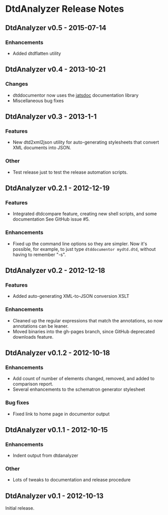 # DtdAnalyzer Release Notes

## DtdAnalyzer v0.5 - 2015-07-14

### Enhancements

* Added dtdflatten utility



## DtdAnalyzer v0.4 - 2013-10-21

### Changes

* dtddocumentor now uses the [jatsdoc](https://github.com/Klortho/jatsdoc)
  documentation library
* Miscellaneous bug fixes

## DtdAnalyzer v0.3 - 2013-1-1

### Features

* New dtd2xml2json utility for auto-generating stylesheets that convert
  XML documents into JSON.

### Other

* Test release just to test the release automation scripts.

## DtdAnalyzer v0.2.1 - 2012-12-19

### Features

* Integrated dtdcompare feature, creating new shell scripts, and some documentation
  See GitHub issue #5.

### Enhancements

* Fixed up the command line options so they are simpler.  Now it's possible, for
  example, to just type `dtddocumentor mydtd.dtd`, without having to remember
  "-s".

## DtdAnalyzer v0.2 - 2012-12-18

### Features

* Added auto-generating XML-to-JSON conversion XSLT

### Enhancements

* Cleaned up the regular expressions that match the annotations, so now
  annotations can be leaner.
* Moved binaries into the gh-pages branch, since GitHub deprecated downloads
  feature.

## DtdAnalyzer v0.1.2 - 2012-10-18

### Enhancements

* Add count of number of elements changed, removed, and added to comparison report.
* Several enhancements to the schematron generator stylesheet

### Bug fixes

* Fixed link to home page in documentor output

## DtdAnalyzer v0.1.1 - 2012-10-15

### Enhancements

* Indent output from dtdanalyzer

### Other

* Lots of tweaks to documentation and release procedure

## DtdAnalyzer v0.1 - 2012-10-13

Initial release.
